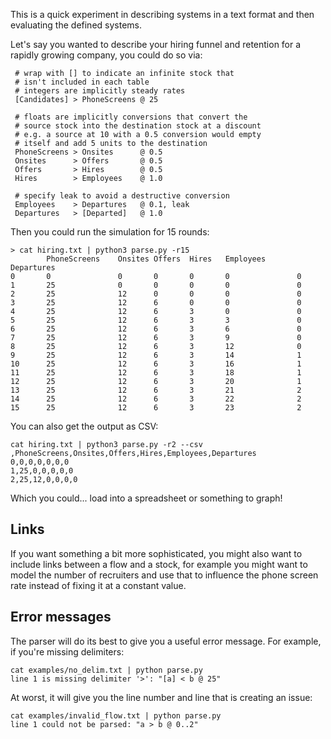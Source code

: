 This is a quick experiment in describing systems in a text format
and then evaluating the defined systems.


Let's say you wanted to describe your hiring funnel and retention
for a rapidly growing company, you could do so via:

     # wrap with [] to indicate an infinite stock that
     # isn't included in each table
     # integers are implicitly steady rates
     [Candidates] > PhoneScreens @ 25

     # floats are implicitly conversions that convert the
     # source stock into the destination stock at a discount
     # e.g. a source at 10 with a 0.5 conversion would empty
     # itself and add 5 units to the destination
     PhoneScreens > Onsites      @ 0.5
     Onsites      > Offers       @ 0.5
     Offers       > Hires        @ 0.5
     Hires        > Employees    @ 1.0

     # specify leak to avoid a destructive conversion
     Employees    > Departures   @ 0.1, leak
     Departures   > [Departed]   @ 1.0

Then you could run the simulation for 15 rounds:

    > cat hiring.txt | python3 parse.py -r15
            PhoneScreens    Onsites Offers  Hires   Employees       Departures
    0       0               0       0       0       0               0
    1       25              0       0       0       0               0
    2       25              12      0       0       0               0
    3       25              12      6       0       0               0
    4       25              12      6       3       0               0
    5       25              12      6       3       3               0
    6       25              12      6       3       6               0
    7       25              12      6       3       9               0
    8       25              12      6       3       12              0
    9       25              12      6       3       14              1
    10      25              12      6       3       16              1
    11      25              12      6       3       18              1
    12      25              12      6       3       20              1
    13      25              12      6       3       21              2
    14      25              12      6       3       22              2
    15      25              12      6       3       23              2


You can also get the output as CSV:

    cat hiring.txt | python3 parse.py -r2 --csv
    ,PhoneScreens,Onsites,Offers,Hires,Employees,Departures
    0,0,0,0,0,0,0
    1,25,0,0,0,0,0
    2,25,12,0,0,0,0

Which you could... load into a spreadsheet or something to graph!

## Links

If you want something a bit more sophisticated, you might also want to
include links between a flow and a stock, for example you might want
to model the number of recruiters and use that to influence the phone
screen rate instead of fixing it at a constant value.

## Error messages

The parser will do its best to give you a useful error message.
For example, if you're missing delimiters:

    cat examples/no_delim.txt | python parse.py
    line 1 is missing delimiter '>': "[a] < b @ 25"

At worst, it will give you the line number and line that is
creating an issue:

    cat examples/invalid_flow.txt | python parse.py
    line 1 could not be parsed: "a > b @ 0..2"
